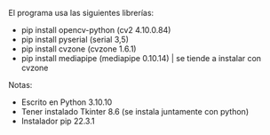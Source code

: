 El programa usa las siguientes librerías:
  - pip install opencv-python (cv2 4.10.0.84)
  - pip install pyserial (serial 3,5)
  - pip install cvzone (cvzone 1.6.1)
  - pip install mediapipe (mediapipe 0.10.14) | se tiende a instalar con cvzone

Notas:
  - Escrito en Python 3.10.10
  - Tener instalado Tkinter 8.6 (se instala juntamente con python)
  - Instalador pip 22.3.1
